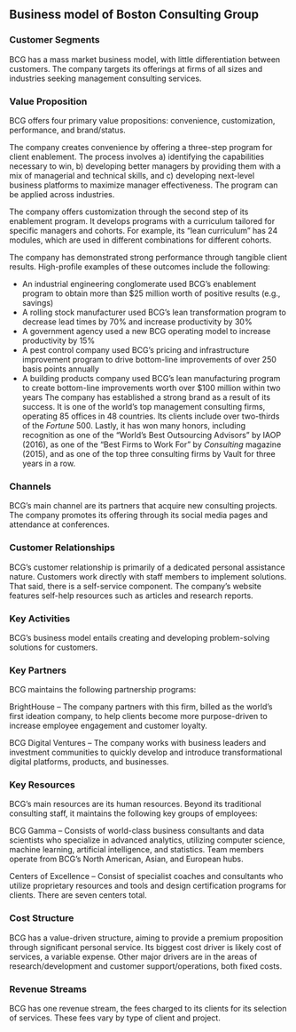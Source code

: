 Business model of Boston Consulting Group
-----------------------------------------

 ### Customer Segments

 BCG has a mass market business model, with little differentiation between customers. The company targets its offerings at firms of all sizes and industries seeking management consulting services.

 ### Value Proposition

 BCG offers four primary value propositions: convenience, customization, performance, and brand/status.

 The company creates convenience by offering a three-step program for client enablement. The process involves a) identifying the capabilities necessary to win, b) developing better managers by providing them with a mix of managerial and technical skills, and c) developing next-level business platforms to maximize manager effectiveness. The program can be applied across industries.

 The company offers customization through the second step of its enablement program. It develops programs with a curriculum tailored for specific managers and cohorts. For example, its “lean curriculum” has 24 modules, which are used in different combinations for different cohorts.

 The company has demonstrated strong performance through tangible client results. High-profile examples of these outcomes include the following:

  * An industrial engineering conglomerate used BCG’s enablement program to obtain more than $25 million worth of positive results (e.g., savings)
 * A rolling stock manufacturer used BCG’s lean transformation program to decrease lead times by 70% and increase productivity by 30%
 * A government agency used a new BCG operating model to increase productivity by 15%
 * A pest control company used BCG’s pricing and infrastructure improvement program to drive bottom-line improvements of over 250 basis points annually
 * A building products company used BCG’s lean manufacturing program to create bottom-line improvements worth over $100 million within two years
  The company has established a strong brand as a result of its success. It is one of the world’s top management consulting firms, operating 85 offices in 48 countries. Its clients include over two-thirds of the *Fortune* 500. Lastly, it has won many honors, including recognition as one of the “World’s Best Outsourcing Advisors” by IAOP (2016), as one of the “Best Firms to Work For” by *Consulting* magazine (2015), and as one of the top three consulting firms by Vault for three years in a row.

 ### Channels

 BCG’s main channel are its partners that acquire new consulting projects. The company promotes its offering through its social media pages and attendance at conferences.

 ### Customer Relationships

 BCG’s customer relationship is primarily of a dedicated personal assistance nature. Customers work directly with staff members to implement solutions. That said, there is a self-service component. The company’s website features self-help resources such as articles and research reports.

 ### Key Activities

 BCG’s business model entails creating and developing problem-solving solutions for customers.

 ### Key Partners

 BCG maintains the following partnership programs:

 BrightHouse – The company partners with this firm, billed as the world’s first ideation company, to help clients become more purpose-driven to increase employee engagement and customer loyalty.

 BCG Digital Ventures – The company works with business leaders and investment communities to quickly develop and introduce transformational digital platforms, products, and businesses.

 ### Key Resources

 BCG’s main resources are its human resources. Beyond its traditional consulting staff, it maintains the following key groups of employees:

 BCG Gamma – Consists of world-class business consultants and data scientists who specialize in advanced analytics, utilizing computer science, machine learning, artificial intelligence, and statistics. Team members operate from BCG’s North American, Asian, and European hubs.

 Centers of Excellence – Consist of specialist coaches and consultants who utilize proprietary resources and tools and design certification programs for clients. There are seven centers total.

 ### Cost Structure

 BCG has a value-driven structure, aiming to provide a premium proposition through significant personal service. Its biggest cost driver is likely cost of services, a variable expense. Other major drivers are in the areas of research/development and customer support/operations, both fixed costs.

 ### Revenue Streams

 BCG has one revenue stream, the fees charged to its clients for its selection of services. These fees vary by type of client and project.